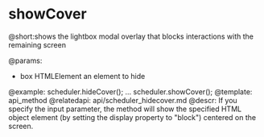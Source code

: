 showCover
=============

@short:shows the lightbox modal overlay that blocks interactions with the remaining screen
	

@params:
* box	HTMLElement	an element to hide




@example:
scheduler.hideCover();
...
scheduler.showCover();
@template:	api_method
@relatedapi:
	api/scheduler_hidecover.md
@descr:
If you specify the input parameter, the method will show the specified HTML object element (by setting the display property to "block") centered on the screen.
